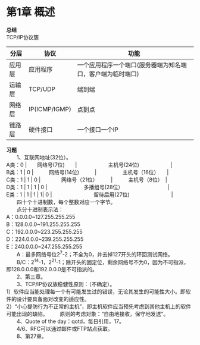 # 第1章 概述
**总结**  
TCP/IP协议簇

分层 | 协议 | 功能
---- | ---- | ----
应用层 | 应用程序 | 一个应用程序一个端口(服务器端为知名端口，客户端为临时端口)
运输层 | TCP/UDP | 端到端
网络层 | IP(ICMP/IGMP) | 点到点
链路层 | 硬件接口 | 一个接口一个IP

**习题**  
　　1、互联网地址(32位）。  
A类：0 |　　网络号(7位)　　|　　　　　　主机号(24位)　　　　　　|  
B类：1 | 0 |　　　网络号(14位)　　　|　　　　　主机号（16位）　　|  
C类：1 | 1 | 0 |　　　　网络号（21位）　　　|　　　主机号（8位）　|  
D类：1 | 1 | 1 | 0 |　　　　　　　多播组号(28位）　　　　　　　　　|  
E类：1 | 1 | 1 | 1| 0 |　　　　　　　　留待后用(27位)　　　　　　　　|  
　　四十个十进制数，每个整数对应一个字节。  
　　点分十进制表示法：  
A：0.0.0.0~127.255.255.255  
B：128.0.0.0~191.255.255.255  
C：192.0.0.0~223.255.255.255  
D：224.0.0.0~239.255.255.255  
E：240.0.0.0~247.255.255.255  
　　A：最多网络号位2<sup>7</sup>-2；不全为0，并去掉127开头的环回测试网络。  
　　B/C：2<sup>14</sup>-1，2<sup>21</sup>-1；除开头的固定位，剩余网络号不为0，因为不可指派，即128.0.0.0和192.0.0.0是不可指派的。  
　　2、第三章。  
　　3、TCP/IP协议族稳健性原则：（不确定）。  
1）软件应当能处理每一个有可能发生过的错误，无论其发生的可能性大小。即软件的设计要具备面对改变的适应性。  
2）“小心提防行为不正常的主机”，即主机软件应当预先考虑到其他主机上的软件可能出现的缺陷。
　　原则的考虑对象：“自由地接收，保守地发送”。  
　　4、Quote of the day：qotd，每日引用，17。  
　　4/6、RFC可以通过邮件或FTP站点获取。  
　　8、第27章。  
